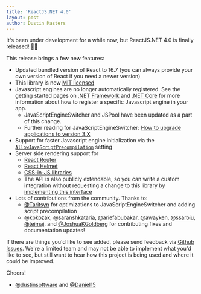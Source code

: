 ```yaml
---
title: 'ReactJS.NET 4.0'
layout: post
author: Dustin Masters
---
```


It's been under development for a while now, but ReactJS.NET 4.0 is finally released! 🎉🎈

This release brings a few new features:

-   Updated bundled version of React to 16.7 (you can always provide your own version of React if you need a newer version)
-   This library is now [MIT licensed](https://github.com/reactjs/React.NET/blob/main/LICENSE)
-   Javascript engines are no longer automatically registered. See the getting started pages on [.NET Framework](https://reactjs.net/getting-started/aspnet.html) and [.NET Core](https://reactjs.net/getting-started/aspnetcore.html) for more information about how to register a specific Javascript engine in your app.
    -   JavaScriptEngineSwitcher and JSPool have been updated as a part of this change.
    -   Further reading for JavaScriptEngineSwitcher: [How to upgrade applications to version 3.X](https://github.com/Taritsyn/JavaScriptEngineSwitcher/wiki/How-to-upgrade-applications-to-version-3.X)
-   Support for faster Javascript engine initialization via the [`AllowJavaScriptPrecompilation`](https://github.com/reactjs/React.NET/commit/4ff0fad26557817ffdf31e4de7ba98bccd1645ac) setting
-   Server side rendering support for
    -   [React Router](https://reactjs.net/features/react-router.html)
    -   [React Helmet](https://reactjs.net/features/react-helmet.html)
    -   [CSS-in-JS libraries](https://reactjs.net/features/css-in-js.html)
    -   The API is also publicly extendable, so you can write a custom integration without requesting a change to this library by [implementing this interface](https://github.com/reactjs/React.NET/blob/b8521d954c5ad7c6c943c65234aa7cf93f13455a/src/React.Core/IRenderFunctions.cs)
-   Lots of contributions from the community. Thanks to:
    -   [@Taritsyn](https://github.com/reactjs/React.NET/commits?author=Taritsyn) for optimizations to JavaScriptEngineSwitcher and adding script precompilation
    -   [@kpkozak](https://github.com/reactjs/React.NET/commits?author=kpkozak), [@saranshkataria](https://github.com/reactjs/React.NET/commits?author=saranshkataria), [@ariefabubakar](https://github.com/reactjs/React.NET/commits?author=ariefabubakar), [@awayken](https://github.com/reactjs/React.NET/commits?author=awayken), [@ssaroiu](https://github.com/reactjs/React.NET/commits?author=ssaroiu), [@teimaj](https://github.com/reactjs/React.NET/commits?author=teimaj), and [@JoshuaKGoldberg](https://github.com/reactjs/React.NET/commits?author=JoshuaKGoldberg) for contributing fixes and documentation updates!

If there are things you'd like to see added, please send feedback via [Github Issues](https://github.com/reactjs/React.NET/issues). We're a limited team and may not be able to implement what you'd like to see, but still want to hear how this project is being used and where it could be improved.

Cheers!

-   [@dustinsoftware](https://twitter.com/dustinsoftware) and [@Daniel15](https://twitter.com/daniel15)
